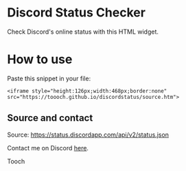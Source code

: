 # Discord Status Checker

Check Discord's online status with this HTML widget.

# How to use

Paste this snippet in your file:

`<iframe style="height:126px;width:468px;border:none" src="https://toooch.github.io/discordstatus/source.htm">`

## Source and contact

Source: https://status.discordapp.com/api/v2/status.json

Contact me on Discord [here].

Tooch

[here]: https://discordapp.com/users/424576199038337034/
